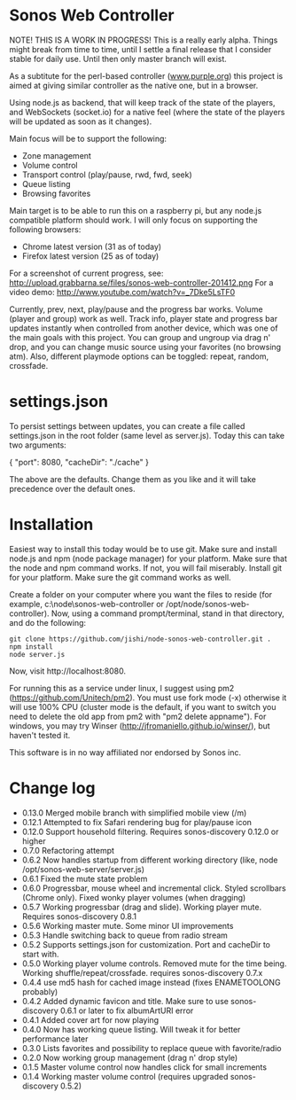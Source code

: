 Sonos Web Controller
====================

NOTE! THIS IS A WORK IN PROGRESS! This is a really early alpha. Things might break from time to time, until I settle a final release that I consider stable for daily use. Until then only master branch will exist.

As a subtitute for the perl-based controller (www.purple.org) this project is aimed at giving similar controller as the native one, but in a browser.

Using node.js as backend, that will keep track of the state of the players, and WebSockets (socket.io) for a native feel (where the state of the players will be updated as soon as it changes).

Main focus will be to support the following:

 * Zone management
 * Volume control
 * Transport control (play/pause, rwd, fwd, seek)
 * Queue listing
 * Browsing favorites

Main target is to be able to run this on a raspberry pi, but any node.js compatible platform should work. I will only focus on supporting the following browsers:

* Chrome latest version (31 as of today)
* Firefox latest version (25 as of today)

For a screenshot of current progress, see: http://upload.grabbarna.se/files/sonos-web-controller-201412.png
For a video demo: http://www.youtube.com/watch?v=_7Dke5LsTF0

Currently, prev, next, play/pause and the progress bar works. Volume (player and group) work as well. Track info, player state and progress bar updates instantly when controlled from another device, which was one of the main goals with this project. You can group and ungroup via drag n' drop, and you can change music source using your favorites (no browsing atm). Also, different playmode options can be toggled: repeat, random, crossfade.

settings.json
=============

To persist settings between updates, you can create a file called settings.json in the root folder (same level as server.js). Today this can take two arguments:

{
	"port": 8080,
	"cacheDir": "./cache"
}

The above are the defaults. Change them as you like and it will take precedence over the default ones.

Installation
============

Easiest way to install this today would be to use git. Make sure and install node.js and npm (node package manager) for your platform. Make sure that the node and npm command works. If not, you will fail miserably. Install git for your platform. Make sure the git command works as well.

Create a folder on your computer where you want the files to reside (for example, c:\node\sonos-web-controller or /opt/node/sonos-web-controller). Now, using a command prompt/terminal, stand in that directory, and do the following:

	git clone https://github.com/jishi/node-sonos-web-controller.git .
	npm install
	node server.js

Now, visit http://localhost:8080.

For running this as a service under linux, I suggest using pm2 (https://github.com/Unitech/pm2). You must use fork mode (-x) otherwise it will use 100% CPU (cluster mode is the default, if you want to switch you need to delete the old app from pm2 with "pm2 delete appname"). For windows, you may try Winser (http://jfromaniello.github.io/winser/), but haven't tested it.



This software is in no way affiliated nor endorsed by Sonos inc.

Change log
==========
 * 0.13.0 Merged mobile branch with simplified mobile view (/m)
 * 0.12.1 Attempted to fix Safari rendering bug for play/pause icon
 * 0.12.0 Support household filtering. Requires sonos-discovery 0.12.0 or higher
 * 0.7.0 Refactoring attempt
 * 0.6.2 Now handles startup from different working directory (like, node /opt/sonos-web-server/server.js)
 * 0.6.1 Fixed the mute state problem
 * 0.6.0 Progressbar, mouse wheel and incremental click. Styled scrollbars (Chrome only). Fixed wonky player volumes (when dragging)
 * 0.5.7 Working progressbar (drag and slide). Working player mute. Requires sonos-discovery 0.8.1
 * 0.5.6 Working master mute. Some minor UI improvements
 * 0.5.3 Handle switching back to queue from radio stream
 * 0.5.2 Supports settings.json for customization. Port and cacheDir to start with.
 * 0.5.0 Working player volume controls. Removed mute for the time being. Working shuffle/repeat/crossfade. requires sonos-discovery 0.7.x
 * 0.4.4 use md5 hash for cached image instead (fixes ENAMETOOLONG probably)
 * 0.4.2 Added dynamic favicon and title. Make sure to use sonos-discovery 0.6.1 or later to fix albumArtURI error
 * 0.4.1 Added cover art for now playing
 * 0.4.0 Now has working queue listing. Will tweak it for better performance later
 * 0.3.0 Lists favorites and possibility to replace queue with favorite/radio
 * 0.2.0 Now working group management (drag n' drop style)
 * 0.1.5 Master volume control now handles click for small increments
 * 0.1.4 Working master volume control (requires upgraded sonos-discovery 0.5.2)
